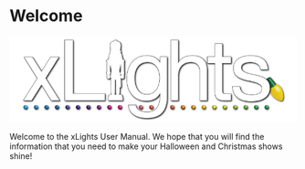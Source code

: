 # Welcome

![](../../.gitbook/assets/xlights-logo.png)

Welcome to the xLights User Manual. We hope that you will find the information that you need to make your Halloween and Christmas shows shine!
